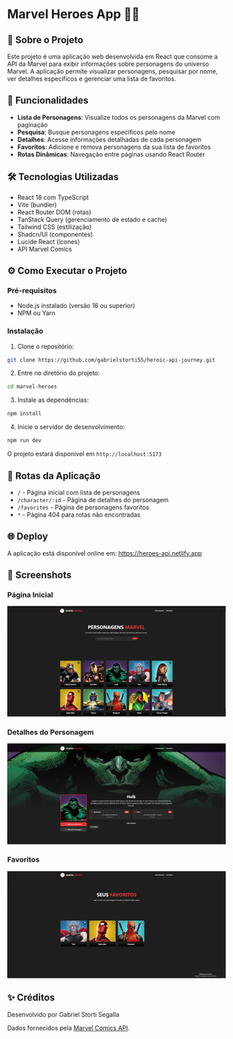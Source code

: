
# Marvel Heroes App 🦸‍♂️

## 📝 Sobre o Projeto

Este projeto é uma aplicação web desenvolvida em React que consome a API da Marvel para exibir informações sobre personagens do universo Marvel. A aplicação permite visualizar personagens, pesquisar por nome, ver detalhes específicos e gerenciar uma lista de favoritos.


## 🚀 Funcionalidades

- **Lista de Personagens**: Visualize todos os personagens da Marvel com paginação
- **Pesquisa**: Busque personagens específicos pelo nome
- **Detalhes**: Acesse informações detalhadas de cada personagem
- **Favoritos**: Adicione e remova personagens da sua lista de favoritos
- **Rotas Dinâmicas**: Navegação entre páginas usando React Router

## 🛠️ Tecnologias Utilizadas

- React 18 com TypeScript
- Vite (bundler)
- React Router DOM (rotas)
- TanStack Query (gerenciamento de estado e cache)
- Tailwind CSS (estilização)
- Shadcn/UI (componentes)
- Lucide React (ícones)
- API Marvel Comics

## ⚙️ Como Executar o Projeto

### Pré-requisitos
- Node.js instalado (versão 16 ou superior)
- NPM ou Yarn

### Instalação

1. Clone o repositório:
```bash
git clone https://github.com/gabrielstorti55/heroic-api-journey.git
```

2. Entre no diretório do projeto:
```bash
cd marvel-heroes
```

3. Instale as dependências:
```bash
npm install
```

4. Inicie o servidor de desenvolvimento:
```bash
npm run dev
```

O projeto estará disponível em `http://localhost:5173`

## 📱 Rotas da Aplicação

- `/` - Página inicial com lista de personagens
- `/character/:id` - Página de detalhes do personagem
- `/favorites` - Página de personagens favoritos
- `*` - Página 404 para rotas não encontradas

## 🌐 Deploy

A aplicação está disponível online em: https://heroes-api.netlify.app

## 📸 Screenshots

### Página Inicial
![Print da Tela Inicial](./public/tela-inicial.png)


### Detalhes do Personagem
![Print da Tela Detalhe do Personagem](./public/detalhe-personagem.png)


### Favoritos
![Print da Tela Favoritos](./public/favoritos.png)


## ✨ Créditos

Desenvolvido por Gabriel Storti Segalla

Dados fornecidos pela [Marvel Comics API](https://developer.marvel.com).

